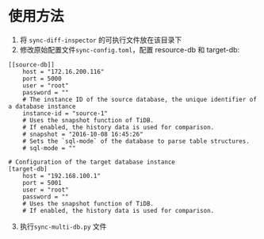 # 使用方法
1. 将 `sync-diff-inspector` 的可执行文件放在该目录下
2. 修改原始配置文件`sync-config.toml`，配置 resource-db 和 target-db:
```
[[source-db]]
    host = "172.16.200.116"
    port = 5000
    user = "root"
    password = ""
    # The instance ID of the source database, the unique identifier of a database instance
    instance-id = "source-1"
    # Uses the snapshot function of TiDB.
    # If enabled, the history data is used for comparison.
    # snapshot = "2016-10-08 16:45:26"
    # Sets the `sql-mode` of the database to parse table structures.
    # sql-mode = ""

# Configuration of the target database instance
[target-db]
    host = "192.168.100.1"
    port = 5001
    user = "root"
    password = ""
    # Uses the snapshot function of TiDB.
    # If enabled, the history data is used for comparison.
```
3. 执行`sync-multi-db.py` 文件 

